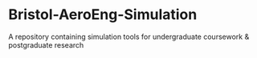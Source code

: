 # Bristol-AeroEng-Simulation
A repository containing simulation tools for undergraduate coursework &amp; postgraduate research
